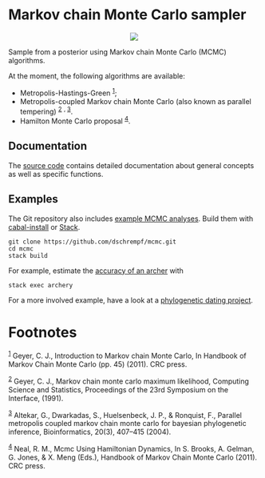 
# Markov chain Monte Carlo sampler

<p align="center"><img src="https://travis-ci.org/dschrempf/mcmc.svg?branch=master"/></p>

Sample from a posterior using Markov chain Monte Carlo (MCMC) algorithms.

At the moment, the following algorithms are available:

-   Metropolis-Hastings-Green <sup><a id="fnr.1" class="footref" href="#fn.1" role="doc-backlink">1</a></sup>;
-   Metropolis-coupled Markov chain Monte Carlo (also known as parallel
    tempering) <sup><a id="fnr.2" class="footref" href="#fn.2" role="doc-backlink">2</a></sup> <sup>, </sup><sup><a id="fnr.3" class="footref" href="#fn.3" role="doc-backlink">3</a></sup>.
-   Hamilton Monte Carlo proposal <sup><a id="fnr.4" class="footref" href="#fn.4" role="doc-backlink">4</a></sup>.


## Documentation

The [source code](https://hackage.haskell.org/package/mcmc/docs/Mcmc.html) contains detailed documentation about general concepts as well
as specific functions.


## Examples

The Git repository also includes [example MCMC analyses](https://github.com/dschrempf/mcmc/tree/master/mcmc-examples). Build them with
[cabal-install](https://cabal.readthedocs.io/en/latest/cabal-commands.html#) or [Stack](https://docs.haskellstack.org/en/stable/README/).

    git clone https://github.com/dschrempf/mcmc.git
    cd mcmc
    stack build

For example, estimate the [accuracy of an archer](https://github.com/dschrempf/mcmc/blob/master/mcmc-examples/Archery/Archery.hs) with

    stack exec archery

For a more involved example, have a look at a [phylogenetic dating project](https://github.com/dschrempf/mcmc-dating).


# Footnotes

<sup><a id="fn.1" href="#fnr.1">1</a></sup> Geyer, C. J., Introduction to Markov chain Monte Carlo, In Handbook of
Markov Chain Monte Carlo (pp. 45) (2011). CRC press.

<sup><a id="fn.2" href="#fnr.2">2</a></sup> Geyer, C. J., Markov chain monte carlo maximum likelihood, Computing
Science and Statistics, Proceedings of the 23rd Symposium on the Interface,
(1991).

<sup><a id="fn.3" href="#fnr.3">3</a></sup> Altekar, G., Dwarkadas, S., Huelsenbeck, J. P., & Ronquist, F., Parallel
metropolis coupled markov chain monte carlo for bayesian phylogenetic inference,
Bioinformatics, 20(3), 407–415 (2004).

<sup><a id="fn.4" href="#fnr.4">4</a></sup> Neal, R. M., Mcmc Using Hamiltonian Dynamics, In S. Brooks, A. Gelman, G.
Jones, & X. Meng (Eds.), Handbook of Markov Chain Monte Carlo (2011). CRC press.
